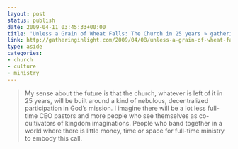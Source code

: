 ```yaml
---
layout: post
status: publish
date: 2009-04-11 03:45:33+00:00
title: 'Unless a Grain of Wheat Falls: The Church in 25 years » gathering in light'
link: http://gatheringinlight.com/2009/04/08/unless-a-grain-of-wheat-falls-the-church-in-25-years/
type: aside
categories:
- church
- culture
- ministry
---
```


> My sense about the future is that the church, whatever is left of it in 25 years, will be built around a kind of nebulous, decentralized participation in God’s mission. I imagine there will be a lot less full-time CEO pastors and more people who see themselves as co-cultivators of kingdom imaginations. People who band together in a world where there is little money, time or space for full-time ministry to embody this call.
